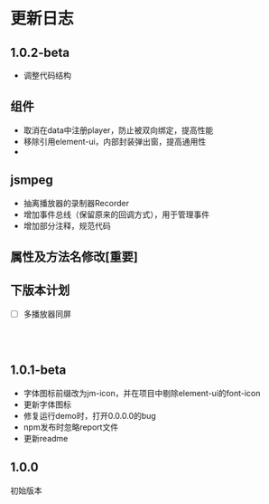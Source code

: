 # 更新日志

## 1.0.2-beta
- 调整代码结构
## 组件
- 取消在data中注册player，防止被双向绑定，提高性能
- 移除引用element-ui，内部封装弹出窗，提高通用性
- 
## jsmpeg
- 抽离播放器的录制器Recorder
- 增加事件总线（保留原来的回调方式），用于管理事件
- 增加部分注释，规范代码

## 属性及方法名修改[重要]

## 下版本计划
- [ ] 多播放器同屏
  
<br />
<br />

## 1.0.1-beta
- 字体图标前缀改为jm-icon，并在项目中剔除element-ui的font-icon
- 更新字体图标
- 修复运行demo时，打开0.0.0.0的bug
- npm发布时忽略report文件
- 更新readme

## 1.0.0
初始版本